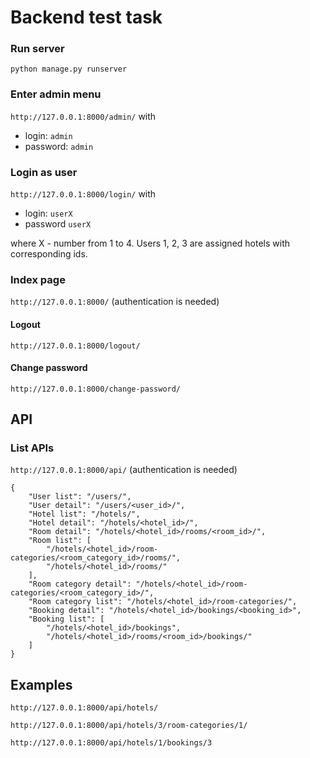 # Backend test task
### Run server
`python manage.py runserver`
### Enter admin menu
`http://127.0.0.1:8000/admin/`
with
- login: `admin`
- password: `admin`
### Login as user
`http://127.0.0.1:8000/login/`
with
- login: `userX`
- password `userX`

where X - number from 1 to 4. Users 1, 2, 3 are assigned hotels with corresponding ids.
### Index page
`http://127.0.0.1:8000/` (authentication is needed)
#### Logout
`http://127.0.0.1:8000/logout/`
#### Change password
`http://127.0.0.1:8000/change-password/`
## API
### List APIs
`http://127.0.0.1:8000/api/` (authentication is needed)
```
{
    "User list": "/users/",
    "User detail": "/users/<user_id>/",
    "Hotel list": "/hotels/",
    "Hotel detail": "/hotels/<hotel_id>/",
    "Room detail": "/hotels/<hotel_id>/rooms/<room_id>/",
    "Room list": [
        "/hotels/<hotel_id>/room-categories/<room_category_id>/rooms/",
        "/hotels/<hotel_id>/rooms/"
    ],
    "Room category detail": "/hotels/<hotel_id>/room-categories/<room_category_id>/",
    "Room category list": "/hotels/<hotel_id>/room-categories/",
    "Booking detail": "/hotels/<hotel_id>/bookings/<booking_id>",
    "Booking list": [
        "/hotels/<hotel_id>/bookings",
        "/hotels/<hotel_id>/rooms/<room_id>/bookings/"
    ]
}
```
## Examples
`http://127.0.0.1:8000/api/hotels/`

`http://127.0.0.1:8000/api/hotels/3/room-categories/1/`

`http://127.0.0.1:8000/api/hotels/1/bookings/3`